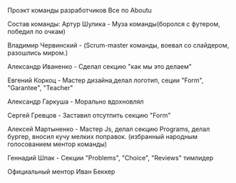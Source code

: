 Проэкт команды разработчиков Все по Aboutu


Состав команды:
Артур Шулика - Муза команды(боролся с футером, победил по очкам)

Владимир Червинский  - (Scrum-master команды, воевал со слайдером, разошлись миром.)

Александр Иваненко - Сделал секцию "как мы это делаем"

Евгений  Коркоц - Мастер дизайна,делал логотип, сеции "Form", "Garantee", "Teacher"

Александр Гаркуша - Морально вдохновлял

Сергей Гревцов - Заставил отсутпить секцию "Form"

Алексей Мартыненко - Мастер Js, делал секцию Programs, делал бургер, вносил кучу мелких поправок. (избранный народным голосованием ментор команды)

Геннадий Шпак - Секции "Problems", "Choice", "Reviews" тимлидер


Официальный ментор Иван Беккер 